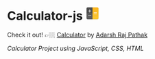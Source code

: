 # Calculator-js <img src="images/calculator-app.png" alt="task" width="32" height="32">
Check it out! 👉🏼 [Calculator](https://adarshrajpathak.github.io/Calculator-js/) by [Adarsh Raj Pathak](https://github.com/adarshrajpathak)

_Calculator Project using JavaScript, CSS, HTML_

